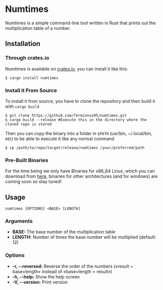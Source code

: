 # Numtimes
Numtimes is a simple command-line tool written in Rust that prints out the multiplication table of a number.

## Installation

### Through crates.io
Numtimes is available on [crates.io](https://crates.io/crates/numtimes), you can install it like this:
```
$ cargo install numtimes
```

### Install it From Source
To install it from source, you have to clone the repository and then build it with `cargo build`
```
$ git clone https://github.com/Terminnus95/numtimes.git
$ cargo build --release #Execute this in the directory where the cloned repo is stored
```
Then you can copy the binary into a folder in `$PATH` (usr/bin, ~/.local/bin, etc) to be able to execute it like any normal command

```
$ cp /path/to/repo/target/release/numtimes /your/preferred/path
```

### Pre-Built Binaries
For the time being we only have Binaries for x86_64 Linux, which you can download from [here](https://github.com/Terminnus95/numtimes/releases), binaries for other architectures (and for windows) are coming soon so stay tuned!

## Usage
```
numtimes [OPTIONS] <BASE> [LENGTH]
```

### Arguments
- **BASE:** The base number of the multiplication table
- **LENGTH:** Number of times the base number will be multiplied (default: 12)

### Options
- **-r, --reversed:** Reverse the order of the numbers («result = base×length» instead of «base×length = result»)
- **-h, --help:** Show the help screen
- **-V, --version:** Print version

